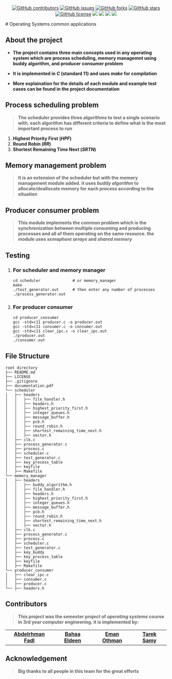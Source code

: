 <div align="center">
  
  [![GitHub contributors](https://img.shields.io/github/contributors/bahaaEldeen1999/C-COM)](https://github.com/bahaaEldeen1999/C-COM/contributors)
  [![GitHub issues](https://img.shields.io/github/issues/bahaaEldeen1999/C-COM)](https://github.com/bahaaEldeen1999/C-COM/issues)
  [![GitHub forks](https://img.shields.io/github/forks/bahaaEldeen1999/C-COM)](https://github.com/bahaaEldeen1999/C-COM/network)
  [![GitHub stars](https://img.shields.io/github/stars/bahaaEldeen1999/C-COM)](https://github.com/bahaaEldeen1999/C-COM/stargazers)
  [![GitHub license](https://img.shields.io/github/license/bahaaEldeen1999/C-COM)](https://github.com/bahaaEldeen1999/C-COM/blob/master/LICENSE)
  <img src="https://img.shields.io/github/languages/count/bahaaEldeen1999/C-COM" />
  <img src="https://img.shields.io/github/languages/top/bahaaEldeen1999/C-COM" />
  <img src="https://img.shields.io/github/languages/code-size/bahaaEldeen1999/C-COM" />
  <img src="https://img.shields.io/github/issues-pr-raw/AbahaaEldeen1999/C-COM" />

</div>
# Operating Systems common applications

## About the project

-   **The project contains three main concepts used in any operating system which are process scheduling, memory managemnt using buddy algorithm, and producer consumer problem**

-   **It is implemented in _C_ (standard 11) and uses _make_ for compilation**

-   **More explaination for the details of each module and example test cases can be found in the project documentation**

## Process scheduling problem

> **The scheduler provides three algorithms to test a single scenario with. each algorithm has different criteria to define what is the most important process to run**

1. **Highest Priority First (_HPF_)**
2. **Round Robin (_RR_)**
3. **Shortest Remaining Time Next (_SRTN_)**

## Memory management problem

> **It is an extension of the scheduler but with the memory management module added. it uses _buddy algorithm_ to allocate/deallocate memory for each process according to the situation**

## Producer consumer problem

> **This module implements the common problem which is the synchronization between multiple consuming and producing processes and all of them operating on the same resource. the module uses _semaphore arrays_ and _shared memory_**

## Testing

1.  ### For scheduler and memory manager

        cd scheduler              # or memory_manager 
        make 
        ./test_generator.out      # then enter any number of processes 
        ./process_generator.out

2.  ### For producer consumer

        cd producer_consumer 
        gcc -std=c11 producer.c -o producer.out 
        gcc -std=c11 consumer.c -o consumer.out 
        gcc -std=c11 clear_ipc.c -o clear_ipc.out 
        ./producer.out 
        ./consumer.out

## File Structure

    root directory
    ├── README.md
    ├── LICENSE
    ├── .gitignore
    ├── documentation.pdf
    └── scheduler
    │   ├── headers
    │   │   ├── file_handler.h
    │   │   ├── headers.h
    │   │   ├── highest_priority_first.h
    │   │   ├── integer_queues.h
    │   │   ├── message_buffer.h
    │   │   ├── pcb.h
    │   │   ├── round_robin.h
    │   │   ├── shortest_remaining_time_next.h
    │   │   ├── vector.h
    │   ├── clk.c
    │   ├── process_generator.c
    │   ├── process.c
    │   ├── scheduler.c
    │   ├── test_generator.c
    │   ├── key_process_table
    │   ├── keyfile
    │   ├── Makefile
    └── memory_manager
    │   ├── headers
    │   │   ├── buddy_algorithm.h
    │   │   ├── file_handler.h
    │   │   ├── headers.h
    │   │   ├── highest_priority_first.h
    │   │   ├── integer_queues.h
    │   │   ├── message_buffer.h
    │   │   ├── pcb.h
    │   │   ├── round_robin.h
    │   │   ├── shortest_remaining_time_next.h
    │   │   ├── vector.h
    │   ├── clk.c
    │   ├── process_generator.c
    │   ├── process.c
    │   ├── scheduler.c
    │   ├── test_generator.c
    │   ├── key_buddy
    │   ├── key_process_table
    │   ├── keyfile
    │   ├── Makefile
    └── producer_consumer
    │   ├── clear_ipc.c
    │   ├── consumer.c
    │   ├── producer.c
    └── ├── headers.h

## Contributors

> **This project was the semester project of _operating systems_ course in 3rd year computer engineering. it is implemented by:**

<table>
  <tr>
    <td align="center">
    <a href="https://github.com/Abdelrhmanfdl" target="_black">
    <b>Abdelrhman Fadl</b></a>
    </td>
    <td align="center">
    <a href="https://github.com/bahaaEldeen1999" target="_black">
    <b>Bahaa Eldeen</b></a>
    </td>
    <td align="center">
    <a href="https://github.com/EmanOthman21" target="_black">
    <b>Eman Othman</b></a>
    </td>
    <td align="center">
    <a href="https://github.com/tarek99samy" target="_black">
    <b>Tarek Samy</b></a>
    </td>    
  </tr>
 </table>

## Acknowledgement

> **Big thanks to all people in this team for the great efforts**
